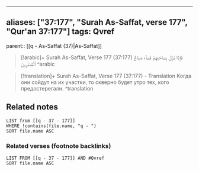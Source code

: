
---
aliases: ["37:177", "Surah As-Saffat, verse 177", "Qur'an 37:177"]
tags: Qvref
---

parent:: [[q - As-Saffat (37)|As-Saffat]]

> [!arabic]+ Surah As-Saffat, Verse 177 (37:177)
> <span class="quran-arabic">فَإِذَا نَزَلَ بِسَاحَتِهِمْ فَسَآءَ صَبَاحُ ٱلْمُنذَرِينَ</span>
^arabic

> [!translation]+ Surah As-Saffat, Verse 177 (37:177) - Translation
> Когда они сойдут на их участки, то скверно будет утро тех, кого предостерегали.
^translation



## Related notes
```dataview
LIST from [[q - 37 - 177]]
WHERE !contains(file.name, "q - ")
SORT file.name ASC
```

### Related verses (footnote backlinks)
```dataview
LIST FROM [[q - 37 - 177]] AND #Qvref
SORT file.name ASC
```

